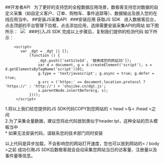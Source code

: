 ##开发者API  
为了更好的支持您的全程数据应用场景，数极客支持您对数据的自定义采集（如自定义客户、订单、购物车、事件追踪等）、数据输出及嵌入您的在线应用当中。
##安装JS采集API   
###安装应用 获取JS SDK   
进入数极客后台，点击顶部的平台管理下拉框，点击添加应用，选择需要安装采集API的网站 如下图所示： 
![](http://www.shujike.com/images/buzhou.jpg)  
###引入JS SDK
完成以上步骤后，复制我们提供的检测代码 如下所示：
    
        <script>
           var _dgt = _dgt || [];
               (function () {
                   _dgt.push(['setSiteId', '替换成您的网站ID']);
                   var d = document, g = d.createElement('script'), s = d.getElementsByTagName('script')[0];
                   g.type = 'text/javascript'; g.async = true; g.defer = true;
                   g.src = ('https:' == document.location.protocol ? 'https://' : 'http://') + 'shujike.cn/dgt.js';
                   s.parentNode.insertBefore(g, s);
               })();
         </script> 
           
 1.将以上我们给您提供的JS SDK代码COPY到您网站的 < head >与< /head >之间  
 2.为了采集全量数据，建议您将此代码放到类似于header.tpl，这种全站的页头模板当中  
 * 如果无法安装代码，请联系您的技术部门同时安装  
 
以上代码是异步加载，不会影响您的网站打开速度，您也可以放到网站的< / body >之前 成功引用JS SDK后数极客就会自动采集您网站当日的访客量、注册量以及事件量等信息。
